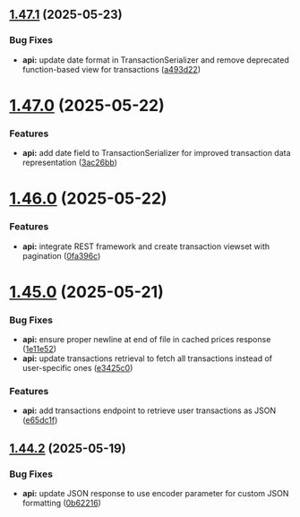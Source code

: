 ## [1.47.1](https://github.com/ghorbani-mohammad/Django-Crypto-Assets-Monitoring/compare/v1.47.0...v1.47.1) (2025-05-23)


### Bug Fixes

* **api:** update date format in TransactionSerializer and remove deprecated function-based view for transactions ([a493d22](https://github.com/ghorbani-mohammad/Django-Crypto-Assets-Monitoring/commit/a493d2280403812102922abec8f891676d4c44a5))



# [1.47.0](https://github.com/ghorbani-mohammad/Django-Crypto-Assets-Monitoring/compare/v1.46.0...v1.47.0) (2025-05-22)


### Features

* **api:** add date field to TransactionSerializer for improved transaction data representation ([3ac26bb](https://github.com/ghorbani-mohammad/Django-Crypto-Assets-Monitoring/commit/3ac26bb7891dac9adf4bda73108d3c31e407dece))



# [1.46.0](https://github.com/ghorbani-mohammad/Django-Crypto-Assets-Monitoring/compare/v1.45.0...v1.46.0) (2025-05-22)


### Features

* **api:** integrate REST framework and create transaction viewset with pagination ([0fa396c](https://github.com/ghorbani-mohammad/Django-Crypto-Assets-Monitoring/commit/0fa396cd2436845d37c6bab720aa7b0f229a379d))



# [1.45.0](https://github.com/ghorbani-mohammad/Django-Crypto-Assets-Monitoring/compare/v1.44.2...v1.45.0) (2025-05-21)


### Bug Fixes

* **api:** ensure proper newline at end of file in cached prices response ([1e11e52](https://github.com/ghorbani-mohammad/Django-Crypto-Assets-Monitoring/commit/1e11e529c5e501788910c650f93a53562a1af8f9))
* **api:** update transactions retrieval to fetch all transactions instead of user-specific ones ([e3425c0](https://github.com/ghorbani-mohammad/Django-Crypto-Assets-Monitoring/commit/e3425c016ce92a3001348cdf05bfeff66395c0c4))


### Features

* **api:** add transactions endpoint to retrieve user transactions as JSON ([e65dc1f](https://github.com/ghorbani-mohammad/Django-Crypto-Assets-Monitoring/commit/e65dc1fa73a8e813cc2739e48fa08834bb425f52))



## [1.44.2](https://github.com/ghorbani-mohammad/Django-Crypto-Assets-Monitoring/compare/v1.44.1...v1.44.2) (2025-05-19)


### Bug Fixes

* **api:** update JSON response to use encoder parameter for custom JSON formatting ([0b62216](https://github.com/ghorbani-mohammad/Django-Crypto-Assets-Monitoring/commit/0b62216261a3d63ba013ba0aba9831cfaff70981))



